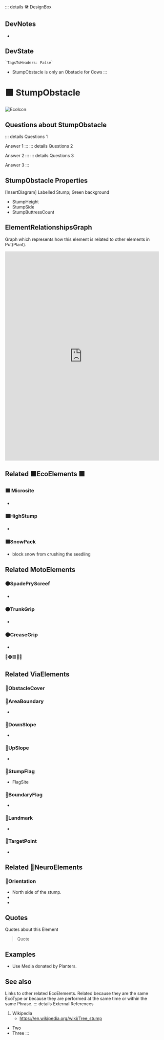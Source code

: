 ::: details 🛠 <dev>DesignBox</dev>

## DevNotes

-

## DevState

```py
`TagsToHeaders: False`
```

- StumpObstacle is only an Obstacle for Cows
:::

# 🟩  <eco>StumpObstacle</eco>

![EcoIcon](/Eco/Eco_Icon.png)

## Questions about StumpObstacle
::: details Questions 1

Answer 1
:::
::: details Questions 2

Answer 2
:::
::: details Questions 3

Answer 3
:::

## StumpObstacle Properties

[InsertDiagram] Labelled Stump; Green background  

- StumpHeight
- StumpSide
- StumpButtressCount

## ElementRelationshipsGraph

Graph which represents how this element is related to other elements in Put(Plant).
<iframe
    width="100%"
    height="684"
    frameborder="0"
    src="https://observablehq.com/embed/@d3/force-directed-graph/2?cells=chart"
></iframe>

## Related 🟩<eco>EcoElements</eco>  🟩

### 🟩 Microsite

-

### 🟩HighStump

-

### 🟩SnowPack

- block snow from crushing the seedling

## Related <moto>MotoElements</moto>

### 🟠SpadePryScreef

-

### 🟠TrunkGrip

-

### 🟠CreaseGrip

-

🔻🟠🟩💜🔷

## Related <via>ViaElements</via>

### 🔻ObstacleCover

### 🔻AreaBoundary

-

### 🔻DownSlope

-

### 🔻UpSlope

-

### 🔻StumpFlag

- FlagSite

### 🔻BoundaryFlag

-

### 🔻Landmark

-

### 🔻TargetPoint

-

## Related 💜<neuro>NeuroElements</neuro>

### 💜Orientation

- North side of the stump.
-
-

## Quotes

Quotes about this Element

> Quote

## Examples

- Use Media donated by Planters.

## See also

Links to other related EcoElements. Related because they are the same EcoType or because they are performed at the same time or within the same Phrase.
::: details External References

1. Wikipedia
    - <https://en.wikipedia.org/wiki/Tree_stump>

- Two
- Three
:::
